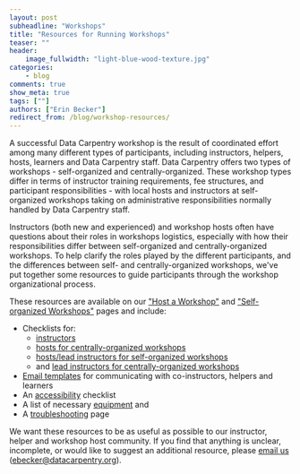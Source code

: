 ```yaml
---
layout: post
subheadline: "Workshops"
title: "Resources for Running Workshops"
teaser: ""
header:
    image_fullwidth: "light-blue-wood-texture.jpg"
categories:
    - blog
comments: true
show_meta: true
tags: [""]
authors: ["Erin Becker"]
redirect_from: /blog/workshop-resources/
---
```


A successful Data Carpentry workshop is the result of coordinated effort among many different types of participants, including instructors, helpers, hosts, learners and Data Carpentry staff. Data Carpentry offers two types of workshops - self-organized and centrally-organized. These workshop types differ in terms of instructor training requirements, fee structures, and participant responsibilities - with local hosts and instructors at self-organized workshops taking on administrative responsibilities normally handled by Data Carpentry staff.  

Instructors (both new and experienced) and workshop hosts often have questions about their roles in workshops logistics, especially with how their responsibilities differ between self-organized and centrally-organized workshops. To help clarify the roles played by the different participants, and the differences between self- and centrally-organized workshops, we've put together some resources to guide participants through the workshop organizational process.  

These resources are available on our ["Host a Workshop"](/workshops-host/) and ["Self-organized Workshops"](/self-organized-workshops/) pages and include:  

- Checklists for:  
    - [instructors](/instructor-checklist/)  
    - [hosts for centrally-organized workshops](/host-checklist/)
    - [hosts/lead instructors for self-organized workshops](/self-org-lead/) 
    - and [lead instructors for centrally-organized workshops](/hosted-lead/)  
- [Email templates](/email-templates/) for communicating with co-instructors, helpers and learners  
- An [accessibility](/accessibility/) checklist  
- A list of necessary [equipment](/equipment-checklist/) and  
- A [troubleshooting](/troubleshooting/) page  

We want these resources to be as useful as possible to our instructor, helper and workshop host community. If you find that anything is unclear, incomplete, or would like to suggest an additional resource, please [email us](mailto:ebecker@datacarpentry.org) (ebecker@datacarpentry.org).  

